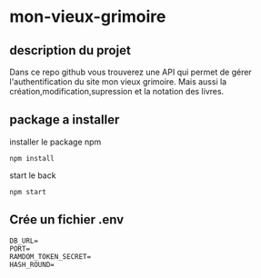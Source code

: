 # mon-vieux-grimoire
## description du projet 
Dans ce repo github vous trouverez une API qui permet de gérer l'authentification du site mon vieux grimoire.
Mais aussi la création,modification,supression et la notation des livres.

## package a installer 

installer le package npm  
  
```shell
npm install
```
start le back 

```shell
npm start 
```

## Crée un fichier .env

```shell
DB_URL=  
PORT=  
RAMDOM_TOKEN_SECRET=  
HASH_ROUND=
```
